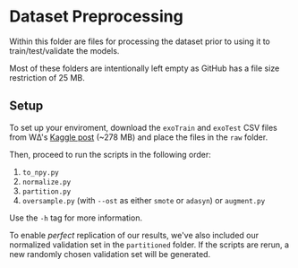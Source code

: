 # Dataset Preprocessing

Within this folder are files for processing the dataset prior to using it to train/test/validate the models.

Most of these folders are intentionally left empty as GitHub has a file size restriction of 25 MB.

## Setup

To set up your enviroment, download the `exoTrain` and `exoTest` CSV files from WΔ's [Kaggle post](https://www.kaggle.com/keplersmachines/kepler-labelled-time-series-data/) (~278 MB) and place the files in the `raw` folder.

Then, proceed to run the scripts in the following order:
1. `to_npy.py`
2. `normalize.py`
3. `partition.py`
4. `oversample.py` (with `--ost` as either `smote` or `adasyn`)  or `augment.py`

Use the `-h` tag for more information.

To enable _perfect_ replication of our results, we've also included our normalized validation set in the `partitioned` folder. If the scripts are rerun, a new randomly chosen validation set will be generated.
